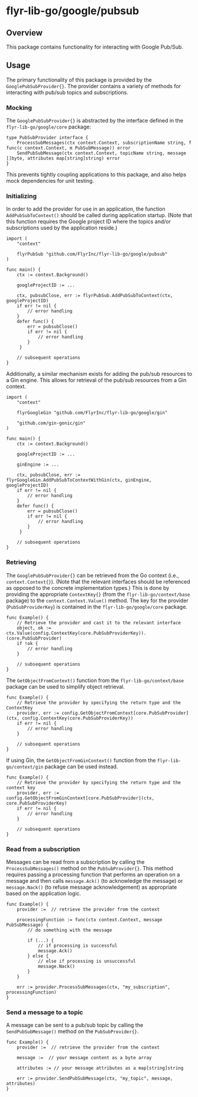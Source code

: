 # flyr-lib-go/google/pubsub

## Overview
This package contains functionality for interacting with Google Pub/Sub.

## Usage
The primary functionality of this package is provided by the `GooglePubSubProvider{}`. The provider contains a variety of methods for interacting with pub/sub topics and subscriptions.

### Mocking
The `GooglePubSubProvider{}` is abstracted by the interface defined in the `flyr-lib-go/google/core` package:
```
type PubSubProvider interface {
	ProcessSubMessages(ctx context.Context, subscriptionName string, f func(c context.Context, m PubSubMessage)) error
	SendPubSubMessage(ctx context.Context, topicName string, message []byte, attributes map[string]string) error
}
```
This prevents tightly coupling applications to this package, and also helps mock dependencies for unit testing.

### Initializing
In order to add the provider for use in an application, the function `AddPubSubToContext()` should be called during application startup. (Note that this function requires the Google project ID where the topics and/or subscriptions used by the application reside.)
```
import (
	"context"

	flyrPubSub "github.com/FlyrInc/flyr-lib-go/google/pubsub"
)

func main() {
    ctx := context.Background()

    googleProjectID := ...

    ctx, pubsubClose, err := flyrPubSub.AddPubSubToContext(ctx, googleProjectID)
    if err != nil {
        // error handling
    }
    defer func() {
        err = pubsubClose()
        if err != nil {
            // error handling
        }
     }

    // subsequent operations
}
```
Additionally, a similar mechanism exists for adding the pub/sub resources to a Gin engine. This allows for retrieval of the pub/sub resources from a Gin context.
```
import (
	"context"

	flyrGoogleGin "github.com/FlyrInc/flyr-lib-go/google/gin"

    "github.com/gin-gonic/gin"
)

func main() {
    ctx := context.Background()

    googleProjectID := ...

    ginEngine := ...

    ctx, pubsubClose, err := flyrGoogleGin.AddPubSubToContextWithGin(ctx, ginEngine, googleProjectID)
    if err != nil {
        // error handling
    }
    defer func() {
        err = pubsubClose()
        if err != nil {
            // error handling
        }
     }

    // subsequent operations
}
```

### Retrieving
The `GooglePubSubProvider{}` can be retrieved from the Go context (i.e., `context.Context{}`). (Note that the relevant interfaces should be referenced as opposed to the concrete implementation types.) This is done by providing the appropriate `ContextKey{}` (from the `flyr-lib-go/context/base` package) to the `context.Context.Value()` method. The key for the provider (`PubSubProviderKey`) is contained in the `flyr-lib-go/google/core` package.
```
func Example() {
    // Retrieve the provider and cast it to the relevant interface
    object, ok := ctx.Value(config.ContextKey(core.PubSubProviderKey)).(core.PubSubProvider)
    if !ok {
		// error handling   
	}

    // subsequent operations
}
```
The `GetObjectFromContext()` function from the `flyr-lib-go/context/base` package can be used to simplify object retrieval.
```
func Example() {
    // Retrieve the provider by specifying the return type and the ContextKey
    provider, err := config.GetObjectFromContext[core.PubSubProvider](ctx, config.ContextKey(core.PubSubProviderKey))
	if err != nil {
		// error handling
	}

    // subsequent operations
}
```
If using Gin, the `GetObjectFromGinContext()` function from the `flyr-lib-go/context/gin` package can be used instead.
```
func Example() {
    // Retrieve the provider by specifying the return type and the context key
    provider, err := config.GetObjectFromGinContext[core.PubSubProvider](ctx, core.PubSubProviderKey)
	if err != nil {
		// error handling
	}

    // subsequent operations
}
```

### Read from a subscription
Messages can be read from a subscription by calling the `ProcessSubMessages()` method on the `PubSubProvider{}`. This method requires passing a processing function that performs an operation on a message and then calls `message.Ack()` (to acknowledge the message) or `message.Nack()` (to refuse message acknowledgement) as appropriate based on the application logic.
```
func Example() {
    provider :=  // retrieve the provider from the context

    processingFunction := func(ctx context.Context, message PubSubMessage) {
        // do something with the message

        if (...) {
            // if processing is successful
            message.Ack()
        } else {
            // else if processing is unsuccessful
            message.Nack()
        }
    }

    err := provider.ProcessSubMessages(ctx, "my_subscription", processingFunction)
}
```

### Send a message to a topic
A message can be sent to a pub/sub topic by calling the `SendPubSubMessage()` method on the `PubSubProvider{}`.
```
func Example() {
    provider :=  // retrieve the provider from the context

    message :=  // your message content as a byte array

    attributes := // your message attributes as a map[string]string

    err := provider.SendPubSubMessage(ctx, "my_topic", message, attributes)
}
```
